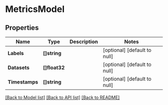 # MetricsModel

## Properties
Name | Type | Description | Notes
------------ | ------------- | ------------- | -------------
**Labels** | **[]string** |  | [optional] [default to null]
**Datasets** | **[]float32** |  | [optional] [default to null]
**Timestamps** | **[]string** |  | [optional] [default to null]

[[Back to Model list]](../README.md#documentation-for-models) [[Back to API list]](../README.md#documentation-for-api-endpoints) [[Back to README]](../README.md)


